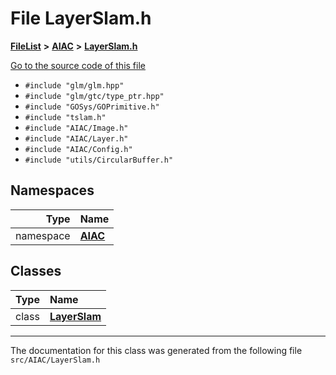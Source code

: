 

# File LayerSlam.h



[**FileList**](files.md) **>** [**AIAC**](dir_21da83368f7816722f2b707a7b03c84f.md) **>** [**LayerSlam.h**](LayerSlam_8h.md)

[Go to the source code of this file](LayerSlam_8h_source.md)



* `#include "glm/glm.hpp"`
* `#include "glm/gtc/type_ptr.hpp"`
* `#include "GOSys/GOPrimitive.h"`
* `#include "tslam.h"`
* `#include "AIAC/Image.h"`
* `#include "AIAC/Layer.h"`
* `#include "AIAC/Config.h"`
* `#include "utils/CircularBuffer.h"`













## Namespaces

| Type | Name |
| ---: | :--- |
| namespace | [**AIAC**](namespaceAIAC.md) <br> |


## Classes

| Type | Name |
| ---: | :--- |
| class | [**LayerSlam**](classAIAC_1_1LayerSlam.md) <br> |



















































------------------------------
The documentation for this class was generated from the following file `src/AIAC/LayerSlam.h`


